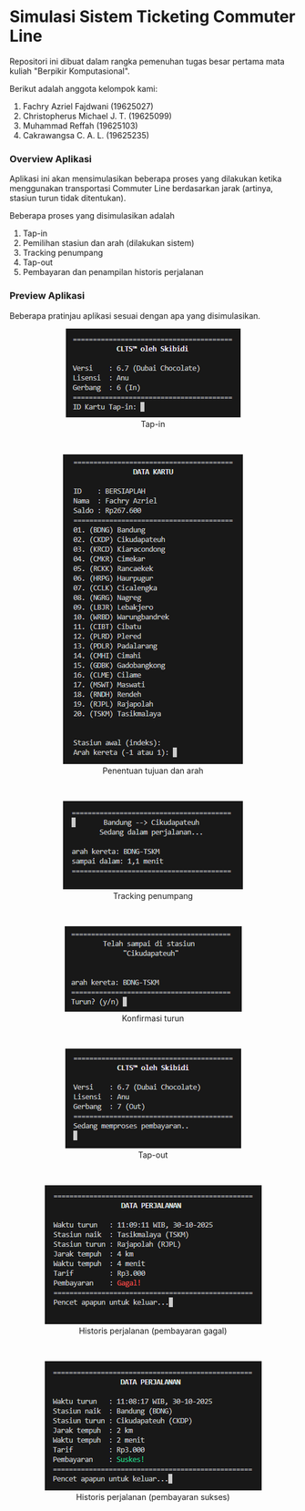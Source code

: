 # Simulasi Sistem Ticketing Commuter Line

Repositori ini dibuat dalam rangka pemenuhan tugas besar pertama mata kuliah "Berpikir Komputasional".

Berikut adalah anggota kelompok kami:
1. Fachry Azriel Fajdwani (19625027)
2. Christopherus Michael J. T. (19625099)
3. Muhammad Reffah (19625103)
4. Cakrawangsa C. A. L. (19625235)

### Overview Aplikasi
Aplikasi ini akan mensimulasikan beberapa proses yang dilakukan ketika menggunakan transportasi Commuter Line berdasarkan jarak (artinya, stasiun turun tidak ditentukan). 

Beberapa proses yang disimulasikan adalah
1. Tap-in
2. Pemilihan stasiun dan arah (dilakukan sistem)
3. Tracking penumpang
4. Tap-out
5. Pembayaran dan penampilan historis perjalanan

### Preview Aplikasi
Beberapa pratinjau aplikasi sesuai dengan apa yang disimulasikan.

<p align="center">
<img src="./assets/Tap-in.png"><br/>
Tap-in
</p><br/>

<p align="center">
<img src="./assets/Penentuan tujuan dan arah.png"><br/>
Penentuan tujuan dan arah
</p><br/>

<p align="center">
<img src="./assets/Tracking penumpang.png"><br/>
Tracking penumpang
</p><br/>

<p align="center">
<img src="./assets/Konfirmasi turun.png"><br/>
Konfirmasi turun
</p><br/>

<p align="center">
<img src="./assets/Tap-out.png"><br/>
Tap-out
</p><br/>

<p align="center">
<img src="./assets/Historis perjalanan (pembayaran gagal).png"><br/>
Historis perjalanan (pembayaran gagal)
</p><br/>

<p align="center">
<img src="./assets/Historis perjalanan (pembayaran sukses).png"><br/>
Historis perjalanan (pembayaran sukses)
</p><br/>